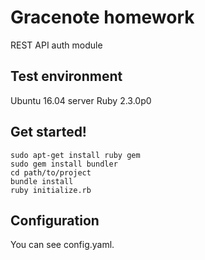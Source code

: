 Gracenote homework
==========


REST API auth module


Test environment
----------

Ubuntu 16.04 server
Ruby 2.3.0p0


Get started!
----------
	sudo apt-get install ruby gem
	sudo gem install bundler
	cd path/to/project
	bundle install
	ruby initialize.rb

	
Configuration
----------

You can see config.yaml.